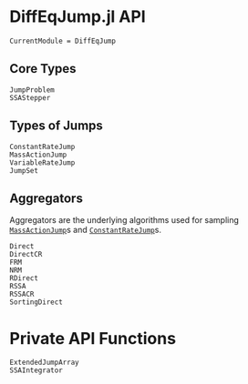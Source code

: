 # DiffEqJump.jl API
```@meta
CurrentModule = DiffEqJump
```

## Core Types
```@docs
JumpProblem
SSAStepper
```

## Types of Jumps
```@docs
ConstantRateJump
MassActionJump
VariableRateJump
JumpSet
```

## Aggregators
Aggregators are the underlying algorithms used for sampling
[`MassActionJump`](@ref)s and [`ConstantRateJump`](@ref)s.
```@docs
Direct
DirectCR
FRM
NRM
RDirect
RSSA
RSSACR
SortingDirect
```

# Private API Functions
```@docs
ExtendedJumpArray
SSAIntegrator
```